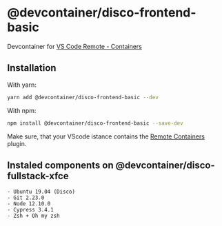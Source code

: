 # @devcontainer/disco-frontend-basic
Devcontainer for [VS Code Remote - Containers](https://code.visualstudio.com/docs/remote/containers)

## Installation

With yarn:
```bash
yarn add @devcontainer/disco-frontend-basic --dev
```

With npm:
```bash
npm install @devcontainer/disco-frontend-basic --save-dev
```

Make sure, that your VScode istance contains the [Remote Containers](https://marketplace.visualstudio.com/items?itemName=ms-vscode-remote.remote-containers) plugin.

## Instaled components on @devcontainer/disco-fullstack-xfce

    - Ubuntu 19.04 (Disco)
    - Git 2.23.0
    - Node 12.10.0
    - Cypress 3.4.1
    - Zsh + Oh my zsh

